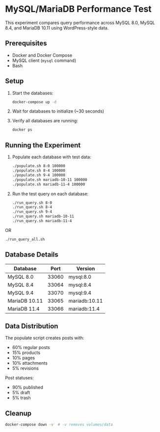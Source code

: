 # MySQL/MariaDB Performance Test

This experiment compares query performance across MySQL 8.0, MySQL 8.4, and MariaDB 10.11 using WordPress-style data.

## Prerequisites

- Docker and Docker Compose
- MySQL client (`mysql` command)
- Bash

## Setup

1. Start the databases:
   ```bash
   docker-compose up -d
   ```

2. Wait for databases to initialize (~30 seconds)

3. Verify all databases are running:
   ```bash
   docker ps
   ```

## Running the Experiment

1. Populate each database with test data:
   ```bash
   ./populate.sh 8-0 100000
   ./populate.sh 8-4 100000
   ./populate.sh 9-4 100000
   ./populate.sh mariadb-10-11 100000
   ./populate.sh mariadb-11-4 100000
   ```

2. Run the test query on each database:
   ```bash
   ./run_query.sh 8-0
   ./run_query.sh 8-4
   ./run_query.sh 9-4
   ./run_query.sh mariadb-10-11
   ./run_query.sh mariadb-11-4
   ```

  OR

   ```bash
   ./run_query_all.sh
   ```

## Database Details

| Database | Port | Version |
|----------|------|---------|
| MySQL 8.0 | 33060 | mysql:8.0 |
| MySQL 8.4 | 33064 | mysql:8.4 |
| MySQL 9.4 | 33070 | mysql:9.4 |
| MariaDB 10.11 | 33065 | mariadb:10.11 |
| MariaDB 11.4  | 33066 | mariadb:11.4 |

## Data Distribution

The populate script creates posts with:
- 60% regular posts
- 15% products
- 10% pages
- 10% attachments
- 5% revisions

Post statuses:
- 90% published
- 5% draft
- 5% trash

## Cleanup

```bash
docker-compose down -v  # -v removes volumes/data
```
